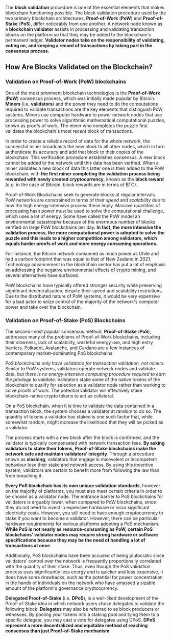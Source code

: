 
The **block validation** procedure is one of the essential elements that makes blockchain functioning possible. The block validation procedure used by the two primary blockchain architectures, **Proof-of-Work** (**PoW**) and **Proof-of-Stake** (**PoS**), differ noticeably from one another. A network node known as a **blockchain validator** assists in processing and validating transaction blocks on the platform so that they may be added to the blockchain's permanent ledger. **Validator nodes take on the responsibility of validating, voting on, and keeping a record of transactions by taking part in the consensus process**.

## How Are Blocks Validated on the Blockchain?
### Validation on Proof-of-Work (PoW) blockchains 

One of the most prominent blockchain technologies is the **Proof-of-Work** (**PoW**) consensus process, which was initially made popular by Bitcoin. **Miners** (i.e. **validators**) and the power they need to do the computations required to validate transactions are the key elements that distinguish PoW systems. Miners use computer hardware to power network nodes that use processing power to solve algorithmic mathematical computational puzzles, known as proofs of work. The miner who completes the puzzle first validates the blockchain's most recent block of transactions. 

In order to create a reliable record of data for the whole network, the successful miner broadcasts the new block to all other nodes, which in turn authenticate its accuracy and add that block to their copies of the blockchain. This verification procedure establishes consensus. A new block cannot be added to the network until this data has been verified. When a miner validates a new block of data this latter one is then added to the PoW blockchain, with **the first miner completing the validation process being rewarded with newly created cryptocurrency**, known as the **block reward** (e.g. in the case of Bitcoin, block rewards are in terms of BTC).

Proof-of-Work Blockchains seek to generate blocks at regular intervals. PoW networks are constrained in terms of their _speed_ and _scalability_ due to how the high energy-intensive process these imply. Massive quantities of processing hash power must be used to solve the computational challenge, which uses a lot of energy. Some have called the PoW model an environmental catastrophe because of the enormous number of blocks verified on large PoW blockchains per day. **In fact, the more intensive the validation process, the more computational power is adopted to solve the puzzle and this leads to a higher competition among validators, which equals harder proofs of work and more energy consuming operations**. 

For instance, the Bitcoin network consumed as much power as Chile and had a carbon footprint that was equal to that of New Zealand in 2021. Technology advancement in the blockchain sector has put a lot of emphasis on addressing the negative environmental effects of crypto mining, and several alternatives have surfaced.

PoW blockchains have typically offered stronger security while preserving significant decentralization, despite their speed and scalability restrictions. Due to the distributed nature of PoW systems, it would be very expensive for a bad actor to seize control of the majority of the network's computer power and take over the blockchain.

### Validation on Proof-of-Stake (PoS) Blockchains

The second-most popular consensus method, **Proof-of-Stake** (**PoS**), addresses many of the problems of Proof-of-Work blockchains, including their slowness, lack of scalability, wasteful energy use, and high entry barriers. Polkadot, Avalanche, and Cardano are a few instances of contemporary market-dominating PoS blockchains.

_PoS blockchains only have validators for transaction validation, not miners_. Similar to PoW systems, validators operate network nodes and validate data, but _there is no energy-intensive computing procedure required to earn the privilege to validate_. Validators stake some of the native tokens of the blockchain to qualify for selection as a validator node rather than working to solve proofs of work. The potential validator will effectively stake blockchain-native crypto tokens to act as collateral. 

On a PoS blockchain, when it is time to validate the data contained in a transaction block, the system chooses a validator at random to do so. The quantity of tokens a validator has staked is one such factor that, while somewhat random, might increase the likelihood that they will be picked as a validator. 

The process starts with a new block after the block is confirmed, and the validator is typically compensated with network transaction fees. **By asking validators to stake their tokens, Proof-of-Stake blockchains make the network safe and maintain validators' integrity**. Through a procedure known as **slashing**, validators that engage in malevolent or incompetent behaviour lose their stake and network access. By using this incentive system, validators are certain to benefit more from following the law than from breaching it.

**Every PoS blockchain has its own unique validation standards**, however on the majority of platforms, you must also meet certain criteria in order to be chosen as a validator node. The entrance barrier to PoS blockchains for validators is arguably lower, when compared to PoW blockchains, since they do not need to invest in expensive hardware or incur significant electricity costs. However, you still need to have enough cryptocurrency to stake if you want to become a validator. However, there can be particular hardware requirements for various platforms adopting a PoS mechanism. **While PoS is not nearly as resource-consuming as PoW, certain PoS blockchains' validator nodes may require strong hardware or software specifications because they may be the need of handling a lot of transactions at once**. 

Additionally, PoS blockchains have been accused of being plutocratic since validators' control over the network is frequently proportionally correlated with the quantity of their stake. Thus, even though the PoS validation process uses significantly less energy and is quicker and less expensive, it does have some drawbacks, such as the potential for power concentration in the hands of individuals on the network who have amassed a sizable amount of the platform's governance cryptocurrency.

**Delegated Proof-of-Stake** (i.e. **DPoS**), is a well-liked development of the Proof-of-Stake idea in which network users chose delegates to validate the following block. **Delegates** may also be referred to as block producers or witnesses. By pooling your tokens into a staking pool and tying them to a specific delegate, you may cast a vote for delegates using DPoS. **DPoS represent a more decentralized and equitable method of reaching consensus than just Proof-of-Stake mechanism**.
